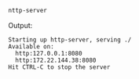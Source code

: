 ```bash
nttp-server
```

Output:

```
Starting up http-server, serving ./
Available on:
  http:127.0.0.1:8080
  http:172.22.144.38:8080
Hit CTRL-C to stop the server
```